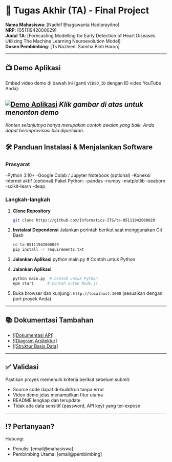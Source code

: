 # 🏁 Tugas Akhir (TA) - Final Project

**Nama Mahasiswa**: [Nadhif Bhagawanta Hadiprayitno]  
**NRP**: [05111942000029]  
**Judul TA**: [Forecasting Modelling for Early Detection of Heart Diseases Utilizing The Machine 
Learning Neuroevolution Model]  
**Dosen Pembimbing**: [Ts Nazleeni Samiha Binti Haron]  

---

## 📺 Demo Aplikasi  
Embed video demo di bawah ini (ganti `VIDEO_ID` dengan ID video YouTube Anda):  

[![Demo Aplikasi](https://i.ytimg.com/vi/zIfRMTxRaIs/maxresdefault.jpg)](https://youtu.be/nHRmQFsV8iQ)
*Klik gambar di atas untuk menonton demo*
---

*Konten selanjutnya hanya merupakan contoh awalan yang baik. Anda dapat berimprovisasi bila diperlukan.*

## 🛠 Panduan Instalasi & Menjalankan Software  

### Prasyarat  
-Python 3.10+
-Google Colab / Jupyter Notebook (optional)
-Koneksi internet aktif (optional)
Paket Python:
-pandas
-numpy
-matplotlib
-seaborn
-scikit-learn
-deap

### Langkah-langkah  
1. **Clone Repository**  
   ```bash
   git clone https://github.com/Informatics-ITS/ta-05111942000029
   ```
2. **Instalasi Dependensi**
Jalankan perintah berikut saat menggunakan Git Bash

   ```bash
   cd ta-05111942000029
   pip install -r requirements.txt
   ```
3. **Jalankan Aplikasi**
  python main.py  # Contoh untuk Python
4. **Jalankan Aplikasi**
   ```bash
   python main.py  # Contoh untuk Python
   npm start      # Contoh untuk Node.js
   ```
5. Buka browser dan kunjungi: `http://localhost:3000` (sesuaikan dengan port proyek Anda)

---

## 📚 Dokumentasi Tambahan

- [![Dokumentasi API]](docs/api.md)
- [![Diagram Arsitektur]](docs/architecture.png)
- [![Struktur Basis Data]](docs/database_schema.sql)

---

## ✅ Validasi

Pastikan proyek memenuhi kriteria berikut sebelum submit:
- Source code dapat di-build/run tanpa error
- Video demo jelas menampilkan fitur utama
- README lengkap dan terupdate
- Tidak ada data sensitif (password, API key) yang ter-expose

---

## ⁉️ Pertanyaan?

Hubungi:
- Penulis: [email@mahasiswa]
- Pembimbing Utama: [email@pembimbing]

